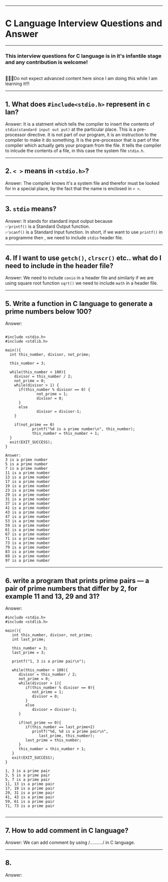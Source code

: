 ***
# C Language Interview Questions and Answer


***
### This interview questions for C language is in it's infantile stage and any contribution is welcome!
<br>:school::blue_book::book:Do not expect advanced content here since I am doing this while I am learning it!!!


***
## 1. What does `#include<stdio.h>` represent in c lan?

Answer: It is a statment which tells the compiler to insert the contents of `stdio(standard input out put)` at the particular place. This is a pre-processor directive. It is not part of our program, it is an instruction to the compiler to make it do something.
It is the pre-processor that is part of the compiler which actually gets your program from the file.
It tells the compiler to inlcude the contents of a file, in this case the system file `stdio.h`.

***
## 2. `< >` means in `<stdio.h>`?

Answer: The compiler knows it's a system file and therefor must be looked for in a special place, by the fact that the name is enclosed in `< >`.

***
## 3. `stdio` means?

Answer: It stands for standard input output because
               <br> :white_check_mark:`printf()` is a Standard Output function.
               <br> :white_check_mark:`scanf()` is a Standard Input function.
       In short, if we want to use `printf()` in a programme then , we need to include `stdio` header file.
***
## 4. If I want to use `getch()`, `clrscr()` etc.. what do I need to include in the header file?

Answer: We need to include `conio` in a header file and similarly if we are using square root function `sqrt()` we need to include `math` in a header file. 

***
## 5. Write a function in C language to generate a prime numbers below 100?

Answer:

```

#include <stdio.h>
#include <stdlib.h>

main(){
  int this_number, divisor, not_prime;
  
  this_number = 3;
  
  while(this_number < 100){
    divisor = this_number / 2;
    not_prime = 0;
    while(divisor > 1) {
      if(this_number % divisor == 0) {
              not_prime = 1;
              divisor = 0;
      }
      else
              divisor = divisor-1;
    }
    
    if(not_prime == 0)
            printf("%d is a prime number\n", this_number);
            this_number = this_number + 1;
  }
  exit(EXIT_SUCCESS);
}
```

```
Answer:
3 is a prime number
5 is a prime number
7 is a prime number
11 is a prime number
13 is a prime number
17 is a prime number
19 is a prime number
23 is a prime number
29 is a prime number
31 is a prime number
37 is a prime number
41 is a prime number
43 is a prime number
47 is a prime number
53 is a prime number
59 is a prime number
61 is a prime number
67 is a prime number
71 is a prime number
73 is a prime number
79 is a prime number
83 is a prime number
89 is a prime number
97 is a prime number
```
***
## 6.  write a program that prints prime pairs — a pair of prime numbers that differ by 2, for example 11 and 13, 29 and 31?

Answer:
```
#include <stdio.h>
#include <stdlib.h>

main(){
   int this_number, divisor, not_prime;
   int last_prime;

   this_number = 3;
   last_prime = 3;

   printf("1, 3 is a prime pair\n");

   while(this_number < 100){
      divisor = this_number / 2;
      not_prime = 0;
      while(divisor > 1){
         if(this_number % divisor == 0){
            not_prime = 1;
            divisor = 0;
         }
         else
            divisor = divisor-1;
      }

      if(not_prime == 0){
         if(this_number == last_prime+2)
            printf("%d, %d is a prime pair\n",
               last_prime, this_number);
         last_prime = this_number;
      }
      this_number = this_number + 1;
   }
   exit(EXIT_SUCCESS);
}
```
```
1, 3 is a prime pair
3, 5 is a prime pair
5, 7 is a prime pair
11, 13 is a prime pair
17, 19 is a prime pair
29, 31 is a prime pair
41, 43 is a prime pair
59, 61 is a prime pair
71, 73 is a prime pair
   
 ```
***
## 7. How to add comment in C language?

Answer: We can add comment by using /*..........*/ in C language.

***
## 8. 

Answer:
